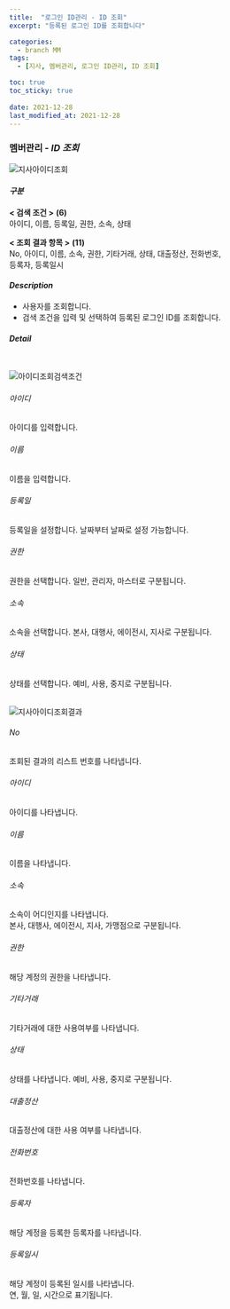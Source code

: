```yaml
---
title:  "로그인 ID관리 - ID 조회"
excerpt: "등록된 로그인 ID를 조회합니다"

categories:
  - branch MM
tags:
  - [지사, 멤버관리, 로그인 ID관리, ID 조회]

toc: true
toc_sticky: true
 
date: 2021-12-28
last_modified_at: 2021-12-28
---
```

### 멤버관리 - *ID 조회*
![지사아이디조회](https://user-images.githubusercontent.com/95394003/147541912-b08ce3f9-788e-4268-9c8a-3ae5b851e7df.png)

#### *구분* <br>
**< 검색 조건 >** **(6)**
<br>아이디, 이름, 등록일, 권한, 소속, 상태

**< 조회 결과 항목 >** **(11)**
<br>No, 아이디, 이름, 소속, 권한, 기타거래, 상태, 대출정산, 전화번호,<br>등록자, 등록일시

#### *Description*
- 사용자를 조회합니다.
- 검색 조건을 입력 및 선택하여 등록된 로그인 ID를 조회합니다.

#### *Detail*
<br>

![아이디조회검색조건](https://user-images.githubusercontent.com/95394003/146885311-b63104fc-ad9a-4f81-8c9d-363fb430c48e.jpeg)
###### 아이디
아이디를 입력합니다.

###### 이름
이름을 입력합니다.

###### 등록일
등록일을 설정합니다. 날짜부터 날짜로 설정 가능합니다.

###### 권한
권한을 선택합니다. 일반, 관리자, 마스터로 구분됩니다.

###### 소속
소속을 선택합니다. 본사, 대행사, 에이전시, 지사로 구분됩니다.

###### 상태
상태를 선택합니다. 예비, 사용, 중지로 구분됩니다.
<br>
<br>

![지사아이디조회결과](https://user-images.githubusercontent.com/95394003/147542078-609f2bd1-06e4-41e0-b2f3-99bd1ad2bd36.png)
###### No
조회된 결과의 리스트 번호를 나타냅니다.

###### 아이디
아이디를 나타냅니다.

###### 이름
이름을 나타냅니다.

###### 소속
소속이 어디인지를 나타냅니다.<br>
본사, 대행사, 에이전시, 지사, 가맹점으로 구분됩니다.

###### 권한
해당 계정의 권한을 나타냅니다.

###### 기타거래
기타거래에 대한 사용여부를 나타냅니다.

###### 상태
상태를 나타냅니다. 예비, 사용, 중지로 구분됩니다.

###### 대출정산
대출정산에 대한 사용 여부를 나타냅니다.

###### 전화번호
전화번호를 나타냅니다.

###### 등록자
해당 계정을 등록한 등록자를 나타냅니다.

###### 등록일시
해당 계정이 등록된 일시를 나타냅니다.<br>연, 월, 일, 시간으로 표기됩니다.